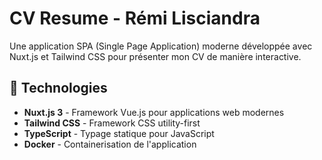 # CV Resume - Rémi Lisciandra

Une application SPA (Single Page Application) moderne développée avec Nuxt.js et Tailwind CSS pour présenter mon CV de manière interactive.

## 🚀 Technologies

- **Nuxt.js 3** - Framework Vue.js pour applications web modernes
- **Tailwind CSS** - Framework CSS utility-first
- **TypeScript** - Typage statique pour JavaScript
- **Docker** - Containerisation de l'application
